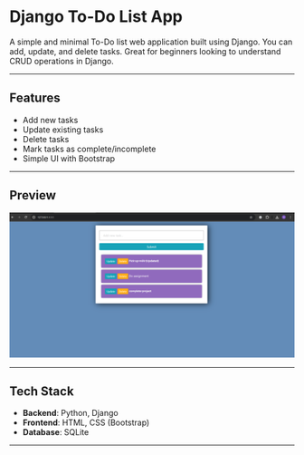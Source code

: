 # Django To-Do List App

A simple and minimal To-Do list web application built using Django. You can add, update, and delete tasks. Great for beginners looking to understand CRUD operations in Django.

---

## Features

- Add new tasks
- Update existing tasks
- Delete tasks
- Mark tasks as complete/incomplete
- Simple UI with Bootstrap

---

## Preview

![To-Do App Screenshot](https://raw.githubusercontent.com/NightSlayer0002/django-to-do-list/main/Screenshot.png)

---

##  Tech Stack

- **Backend**: Python, Django
- **Frontend**: HTML, CSS (Bootstrap)
- **Database**: SQLite

---

